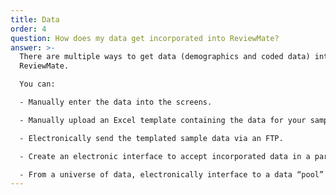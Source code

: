 ```yaml
---
title: Data
order: 4
question: How does my data get incorporated into ReviewMate?
answer: >-
  There are multiple ways to get data (demographics and coded data) into
  ReviewMate.

  You can:

  - Manually enter the data into the screens.

  - Manually upload an Excel template containing the data for your sample into the tool.

  - Electronically send the templated sample data via an FTP.

  - Create an electronic interface to accept incorporated data in a particular review.

  - From a universe of data, electronically interface to a data “pool” where samples can be created using a randomizer or a variety of rules to start a review.
---
```

